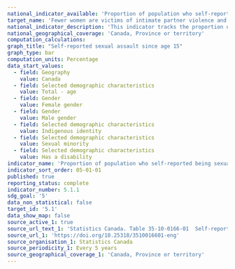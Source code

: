 ```yaml
---
national_indicator_available: 'Proportion of population who self-reported being sexually assaulted in the last 12 months'
target_name: 'Fewer women are victims of intimate partner violence and sexual assault'
national_indicator_description: 'This indicator tracks the proportion of people who self-reported being victims of sexual assault since age 15'
national_geographical_coverage: 'Canada, Province or territory' 
computation_calculations:
graph_title: "Self-reported sexual assault since age 15"
graph_type: bar
computation_units: Percentage
data_start_values:
  - field: Geography
    value: Canada
  - field: Selected demographic characteristics
    value: Total - age
  - field: Gender
    value: Female gender
  - field: Gender
    value: Male gender
  - field: Selected demographic characteristics
    value: Indigenous identity
  - field: Selected demographic characteristics
    value: Sexual minority
  - field: Selected demographic characteristics
    value: Has a disability
indicator_name: 'Proportion of population who self-reported being sexually assaulted since in the last 12 months'
indicator_sort_order: 05-01-01
published: true
reporting_status: complete
indicator_number: 5.1.1
sdg_goal: '5'
data_non_statistical: false
target_id: '5.1'
data_show_map: false
source_active_1: true
source_url_text_1: 'Statistics Canada. Table 35-10-0166-01  Self-reported sexual assault since age 15'
source_url_1: 'https://doi.org/10.25318/3510016601-eng'
source_organisation_1: Statistics Canada
source_periodicity_1: Every 5 years
source_geographical_coverage_1: 'Canada, Province or territory'
---
```


